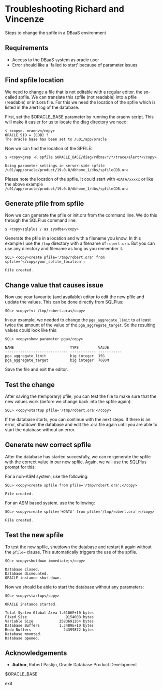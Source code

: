 # Troubleshooting Richard and Vincenze #

Steps to change the spfile in a DBaaS environment

## Requirements ##

- Access to the DBaaS system as oracle user
- Error should like a 'failed to start' because of parameter issues

## Find spfile location ##

We need to change a file that is not editable with a regular editor, the so-called spfile. We can translate this spfile (not readable) into a pfile (readable) or init.ora file. For this we need the location of the spfile which is listed in the alert log of the database.

First, set the $ORACLE_BASE parameter by running the oraenv script. This will make it easier for us to locate the diag directory we need:

````
$ <copy>. oraenv</copy>
ORACLE_SID = [CDB] ?
The Oracle base has been set to /u01/app/oracle
````

Now we can find the location of the SPFILE:

````
$ <copy>grep -R spfile $ORACLE_BASE/diag/rdbms/*/*/trace/alert*</copy>

Using parameter settings in server-side spfile /u01/app/oracle/product/19.0.0/dbhome_1/dbs/spfileCDB.ora
````

Please note the location of the spfile. It could start with `+DATA/xxxxx` or like the above example `/u01/app/oracle/product/19.0.0/dbhome_1/dbs/spfileCDB.ora`

## Generate pfile from spfile ##

Now we can generate the pfile or init.ora from the command line. We do this through the SQLPlus command line:

````
$ <copy>sqlplus / as sysdba</copy>
````

Generate the pfile in a location and with a filename you know. In this example I use the `/tmp` directory with a filename of `robert.ora`. But you can use any directory and filename as long as you remember it.

````
SQL> <copy>create pfile='/tmp/robert.ora' from spfile='</copy>your_spfile_location';

File created.
````

## Change value that causes issue ##

Now use your favourite (and available) editor to edit the new pfile and update the values. This can be done directly from SQLPlus:

````
SQL> <copy>!vi /tmp/robert.ora</copy>
````

In our example, we needed to change the `pga_aggregate_limit` to at least twice the amount of the value of the `pga_aggregate_target`. So the resulting values could look like this:

````
SQL> <copy>show parameter pga</copy>

NAME                          TYPE         VALUE
----------------------------- ------------ -----------
pga_aggregate_limit           big integer  15G
pga_aggregate_target          big integer  7680M
````

Save the file and exit the editor. 

## Test the change ##

After saving the (temporary) pfile, you can test the file to make sure that the new values work (before we change back into the spfile again):

````
SQL> <copy>startup pfile='/tmp/robert.ora'</copy>
````

If the database starts, you can continue with the next steps. If there is an error, shutdown the database and edit the .ora file again until you are able to start the database without an error.

## Generate new correct spfile ##

After the database has started succesfully, we can re-generate the spfile with the correct value in our new spfile. Again, we will use the SQLPlus prompt for this:

For a non-ASM system, use the following:

````
SQL> <copy>create spfile from pfile='/tmp/robert.ora';</copy>

File created.
````

For an ASM based system, use the following:

````
SQL> <copy>create spfile='+DATA' from pfile='/tmp/robert.ora';</copy>

File created.
````
## Test the new spfile ##

To test the new spfile, shutdown the database and restart it again without the `pfile=` clause. This automatically triggers the use of the spfile.

````
SQL> <copy>shutdown immediate;</copy>

Database closed.
Database dismounted.
ORACLE instance shut down.
````

Now we should be able to start the database without any parameters:

````
SQL> <copy>startup</copy>

ORACLE instance started.

Total System Global Area 1.6106E+10 bytes
Fixed Size                  9154008 bytes
Variable Size            2583691264 bytes
Database Buffers         1.3489E+10 bytes
Redo Buffers               24399872 bytes
Database mounted.
Database opened.
````

## Acknowledgements ##

- **Author**, Robert Pastijn, Oracle Database Product Development



$ORACLE_BASE

exit
